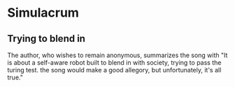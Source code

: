 #  Simulacrum
## Trying to blend in

The author, who wishes to remain anonymous, summarizes the song with "It is about a self-aware robot built to blend in with society, trying to pass the turing test. the song would make a good allegory, but unfortunately, it's all true."